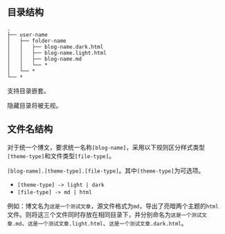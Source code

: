## 目录结构

```
.
├── user-name
│   ├── folder-name
│   │   ├── blog-name.dark.html
│   │   ├── blog-name.light.html
│   │   ├── blog-name.md
│   │   └── *
│   └── *
└── *
```

支持目录嵌套。

隐藏目录将被无视。

## 文件名结构

对于统一个博文，要求统一名称`[blog-name]`，采用以下规则区分样式类型`[theme-type]`和文件类型`[file-type]`。

`[blog-name].[theme-type].[file-type]`。其中`[theme-type]`为可选项。

* `[theme-type] -> light | dark`
* `[file-type] -> md | html`

例如：博文名为`这是一个测试文章`，源文件格式为`md`，导出了亮暗两个主题的`html`
文件。则将这三个文件同时存放在相同目录下，并分别命名为`这是一个测试文章.md`、`这是一个测试文章.light.html`、`这是一个测试文章.dark.html`。
